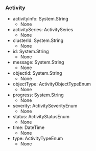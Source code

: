 ### Activity
- activityInfo: System.String
  - None
- activitySeries: ActivitySeries
  - None
- clusterId: System.String
  - None
- id: System.String
  - None
- message: System.String
  - None
- objectId: System.String
  - None
- objectType: ActivityObjectTypeEnum
  - None
- progress: System.String
  - None
- severity: ActivitySeverityEnum
  - None
- status: ActivityStatusEnum
  - None
- time: DateTime
  - None
- type: ActivityTypeEnum
  - None
